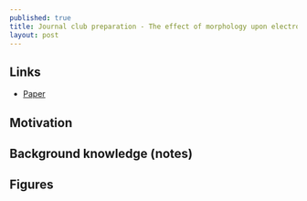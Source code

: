 ```yaml
---
published: true
title: Journal club preparation - The effect of morphology upon electrophys. response of RGCs
layout: post
---
```

## Links
* [Paper](http://link.springer.com/article/10.1007/s10827-013-0463-7/fulltext.html)

## Motivation 


## Background knowledge (notes)


## Figures 


